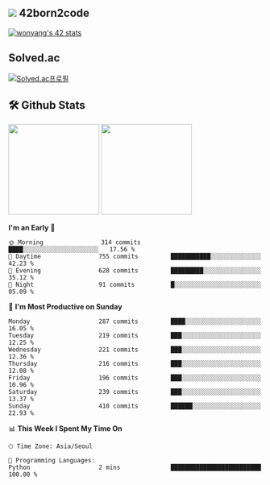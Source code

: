 
## <img src="https://img.shields.io/badge/-000000?style=flat&logo=42&logoColor=white"> 42born2code
[![wonyang's 42 stats](https://badge42.vercel.app/api/v2/cl5nhe5b6007809kydha7ht42/stats?cursusId=21&coalitionId=88)](https://profile.intra.42.fr/users/wonyang)

## Solved.ac
[![Solved.ac프로필](http://mazassumnida.wtf/api/v2/generate_badge?boj=bennyws)](https://solved.ac/bennyws)

## 🛠️ Github Stats
<p>
  <img height="180em" src="https://github-readme-stats-veggie-garden.vercel.app/api?username=gemstoneyang&show_icons=true&include_all_commits=true&bg_color=30,e96443,904e95&title_color=fff&text_color=fff">
  <img height="180em" src="https://github-readme-stats-veggie-garden.vercel.app/api/top-langs/?username=gemstoneyang&layout=compact&bg_color=30,e96443,904e95&title_color=fff&text_color=fff">
</p>

<!--START_SECTION:waka-->
**I'm an Early 🐤** 

```text
🌞 Morning                314 commits         ████░░░░░░░░░░░░░░░░░░░░░   17.56 % 
🌆 Daytime                755 commits         ███████████░░░░░░░░░░░░░░   42.23 % 
🌃 Evening                628 commits         █████████░░░░░░░░░░░░░░░░   35.12 % 
🌙 Night                  91 commits          █░░░░░░░░░░░░░░░░░░░░░░░░   05.09 % 
```
📅 **I'm Most Productive on Sunday** 

```text
Monday                   287 commits         ████░░░░░░░░░░░░░░░░░░░░░   16.05 % 
Tuesday                  219 commits         ███░░░░░░░░░░░░░░░░░░░░░░   12.25 % 
Wednesday                221 commits         ███░░░░░░░░░░░░░░░░░░░░░░   12.36 % 
Thursday                 216 commits         ███░░░░░░░░░░░░░░░░░░░░░░   12.08 % 
Friday                   196 commits         ███░░░░░░░░░░░░░░░░░░░░░░   10.96 % 
Saturday                 239 commits         ███░░░░░░░░░░░░░░░░░░░░░░   13.37 % 
Sunday                   410 commits         ██████░░░░░░░░░░░░░░░░░░░   22.93 % 
```


📊 **This Week I Spent My Time On** 

```text
🕑︎ Time Zone: Asia/Seoul

💬 Programming Languages: 
Python                   2 mins              █████████████████████████   100.00 % 
```


<!--END_SECTION:waka-->
